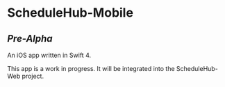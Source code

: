 # ScheduleHub-Mobile
## *Pre-Alpha*
An iOS app written in Swift 4.

This app is a work in progress. It will be integrated into the ScheduleHub-Web project.

